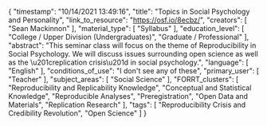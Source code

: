 {
    "timestamp": "10/14/2021 13:49:16",
    "title": "Topics in Social Psychology and Personality",
    "link_to_resource": "https://osf.io/8ecbz/",
    "creators": [
        "Sean Mackinnon"
    ],
    "material_type": [
        "Syllabus"
    ],
    "education_level": [
        "College / Upper Division (Undergraduates)",
        "Graduate / Professional"
    ],
    "abstract": "This seminar class will focus on the theme of Reproducibility in Social Psychology. We will discuss issues surrounding open science as well as the \u201creplication crisis\u201d in social psychology.",
    "language": [
        "English"
    ],
    "conditions_of_use": "I don't see any of these",
    "primary_user": [
        "Teacher"
    ],
    "subject_areas": [
        "Social Science"
    ],
    "FORRT_clusters": [
        "Reproducibility and Replicability Knowledge",
        "Conceptual and Statistical Knowledge",
        "Reproducible Analyses",
        "Preregistration",
        "Open Data and Materials",
        "Replication Research"
    ],
    "tags": [
        "Reproducibility Crisis and Credibility Revolution",
        "Open Science"
    ]
}